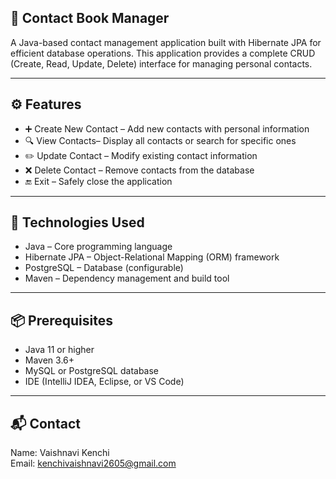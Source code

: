 ## 📒 Contact Book Manager

A Java-based contact management application built with Hibernate JPA for efficient database operations. This application provides a complete CRUD (Create, Read, Update, Delete) interface for managing personal contacts.

---
## ⚙️ Features

- ➕ Create New Contact – Add new contacts with personal information  
- 🔍 View Contacts– Display all contacts or search for specific ones  
- ✏️ Update Contact – Modify existing contact information  
- ❌ Delete Contact – Remove contacts from the database  
- 🔚 Exit – Safely close the application  

---

## 🧰 Technologies Used

- Java – Core programming language  
- Hibernate JPA – Object-Relational Mapping (ORM) framework  
- PostgreSQL – Database (configurable)  
- Maven – Dependency management and build tool  

---

## 📦 Prerequisites

- Java 11 or higher  
- Maven 3.6+  
- MySQL or PostgreSQL database  
- IDE (IntelliJ IDEA, Eclipse, or VS Code)  

---

## 📬 Contact

Name: Vaishnavi Kenchi  
Email: kenchivaishnavi2605@gmail.com




